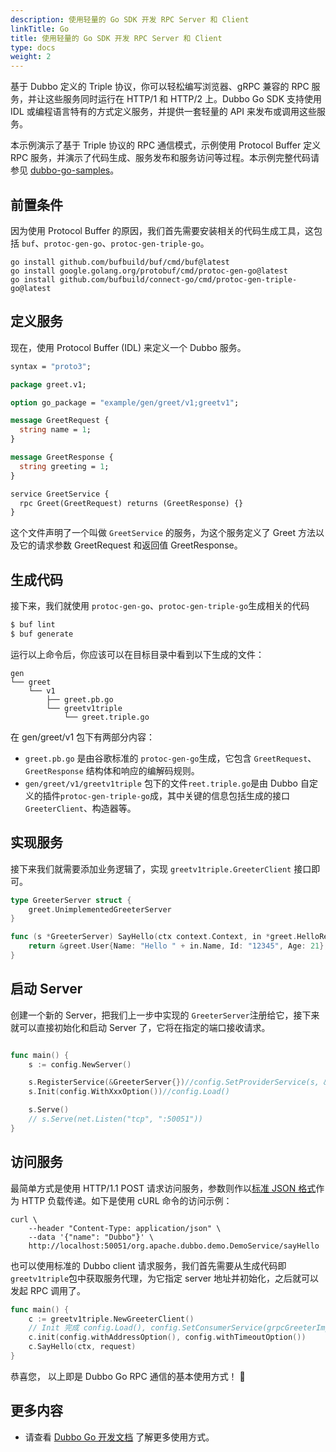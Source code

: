 ```yaml
---
description: 使用轻量的 Go SDK 开发 RPC Server 和 Client
linkTitle: Go
title: 使用轻量的 Go SDK 开发 RPC Server 和 Client
type: docs
weight: 2
---
```


基于 Dubbo 定义的 Triple 协议，你可以轻松编写浏览器、gRPC 兼容的 RPC 服务，并让这些服务同时运行在 HTTP/1 和 HTTP/2 上。Dubbo Go SDK 支持使用 IDL 或编程语言特有的方式定义服务，并提供一套轻量的 API 来发布或调用这些服务。

本示例演示了基于 Triple 协议的 RPC 通信模式，示例使用 Protocol Buffer 定义 RPC 服务，并演示了代码生成、服务发布和服务访问等过程。本示例完整代码请参见 <a href="https://github.com/apache/dubbo-go-samples/tree/master/helloworld" target="_blank">dubbo-go-samples</a>。

## 前置条件

因为使用 Protocol Buffer 的原因，我们首先需要安装相关的代码生成工具，这包括 `buf`、`protoc-gen-go`、`protoc-gen-triple-go`。

```shell
go install github.com/bufbuild/buf/cmd/buf@latest
go install google.golang.org/protobuf/cmd/protoc-gen-go@latest
go install github.com/bufbuild/connect-go/cmd/protoc-gen-triple-go@latest
```

## 定义服务

现在，使用 Protocol Buffer (IDL) 来定义一个 Dubbo 服务。

```protobuf
syntax = "proto3";

package greet.v1;

option go_package = "example/gen/greet/v1;greetv1";

message GreetRequest {
  string name = 1;
}

message GreetResponse {
  string greeting = 1;
}

service GreetService {
  rpc Greet(GreetRequest) returns (GreetResponse) {}
}
```

这个文件声明了一个叫做 `GreetService` 的服务，为这个服务定义了 Greet 方法以及它的请求参数 GreetRequest 和返回值 GreetResponse。

## 生成代码

接下来，我们就使用 `protoc-gen-go`、`protoc-gen-triple-go`生成相关的代码

```bash
$ buf lint
$ buf generate
```

运行以上命令后，你应该可以在目标目录中看到以下生成的文件：

```
gen
└── greet
    └── v1
        ├── greet.pb.go
        └── greetv1triple
            └── greet.triple.go
```

在 gen/greet/v1 包下有两部分内容：

- `greet.pb.go` 是由谷歌标准的 `protoc-gen-go`生成，它包含 `GreetRequest`、`GreetResponse` 结构体和响应的编解码规则。
- `gen/greet/v1/greetv1triple` 包下的文件`reet.triple.go`是由 Dubbo 自定义的插件`protoc-gen-triple-go`成，其中关键的信息包括生成的接口 `GreeterClient`、构造器等。

## 实现服务

接下来我们就需要添加业务逻辑了，实现 `greetv1triple.GreeterClient` 接口即可。

```go
type GreeterServer struct {
	greet.UnimplementedGreeterServer
}

func (s *GreeterServer) SayHello(ctx context.Context, in *greet.HelloRequest) (*greet.User, error) {
	return &greet.User{Name: "Hello " + in.Name, Id: "12345", Age: 21}, nil
}
```

## 启动 Server

创建一个新的 Server，把我们上一步中实现的 `GreeterServer`注册给它，接下来就可以直接初始化和启动 Server 了，它将在指定的端口接收请求。

```go

func main() {
	s := config.NewServer()

	s.RegisterService(&GreeterServer{})//config.SetProviderService(s, &GreeterProvider{})
	s.Init(config.WithXxxOption())//config.Load()

	s.Serve()
	// s.Serve(net.Listen("tcp", ":50051"))
}
```

## 访问服务

最简单方式是使用 HTTP/1.1 POST 请求访问服务，参数则作以[标准 JSON 格式](aa)作为 HTTP 负载传递。如下是使用 cURL 命令的访问示例：
```shell
curl \
    --header "Content-Type: application/json" \
    --data '{"name": "Dubbo"}' \
    http://localhost:50051/org.apache.dubbo.demo.DemoService/sayHello
```

也可以使用标准的 Dubbo client 请求服务，我们首先需要从生成代码即`greetv1triple`包中获取服务代理，为它指定 server 地址并初始化，之后就可以发起 RPC 调用了。

```go
func main() {
	c := greetv1triple.NewGreeterClient()
    // Init 完成 config.Load(), config.SetConsumerService(grpcGreeterImpl)
	c.init(config.withAddressOption(), config.withTimeoutOption())
	c.SayHello(ctx, request)
}
```
恭喜您， 以上即是 Dubbo Go RPC 通信的基本使用方式！ 🎉

## 更多内容
- 请查看 [Dubbo Go 开发文档](/zh-cn/overview/mannual/go-sdk) 了解更多使用方式。



